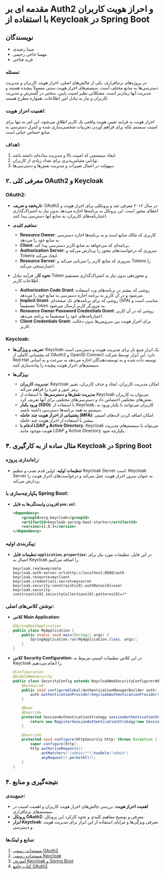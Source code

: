 # مقدمه ای بر Auth2 و احراز هویت کاربران با استفاده از Keycloak در Spring Boot

## نویسندگان
- مبینا رشیدی
- مهسا حاجی رحیمی
- فربد فتاحی


### مسئله:
در پروژه‌های نرم‌افزاری، یکی از چالش‌های اصلی، احراز هویت کاربران و مدیریت دسترسی‌ها به منابع مختلف است. سیستم‌های احراز هویت سنتی معمولاً پیچیده هستند و مدیریت آنها زمان‌بر است. مشکلاتی نظیر امنیت پایین، سختی در گسترش و مدیریت کاربران و نیاز به تبادل امن اطلاعات، همواره مطرح هستند. 

### اهمیت احراز هویت:
احراز هویت به فرایند تعیین هویت واقعی یک کاربر اطلاق می‌شود. این امر نه تنها برای امنیت سیستم بلکه برای فراهم آوردن تجربیات شخصی‌سازی شده و کنترل دسترسی به منابع حساس حیاتی است.

### اهداف: 
1. ایجاد سیستمی که امنیت بالا و مدیریت ساده‌ای داشته باشد.
2. توانایی مقیاس‌پذیری برای تعداد زیادی از کاربران.
3. سهولت در اعمال تغییرات و مدیریت نقش‌ها و دسترسی‌ها.

## ۲. معرفی کلی OAuth2 و Keycloak

### OAuth2:
- **تاریخچه و تعریف**: OAuth2 در سال ۲۰۱۲ معرفی شد و پروتکلی برای احراز هویت و اعطای مجوز است. این پروتکل به برنامه‌ها اجازه می‌دهد بدون نیاز به اشتراک‌گذاری اعتبارنامه‌های کاربران، به منابع آنها دسترسی پیدا کنند.
  
- **مفاهیم کلیدی**:
  - **Resource Owner**: کاربری که مالک منابع است و به برنامه‌ها اجازه دسترسی به منابع خود را می‌دهد.
  - **Client**: برنامه‌ای که می‌خواهد به منابع کاربر دسترسی پیدا کند.
  - **Authorization Server**: سروری که درخواست‌های مجوز را پردازش می‌کند و Tokens ایجاد می‌کند.
  - **Resource Server**: سروری که منابع کاربر را میزبانی می‌کند و Tokens را اعتبارسنجی می‌کند.
  
- **نحوه کار**: فرآیند تبادل Token و مجوزدهی بدون نیاز به اشتراک‌گذاری مستقیم اطلاعات کاربر.
  - **Authorization Code Grant**: روشی که بیشتر در برنامه‌های وب استفاده می‌شود و در آن کاربر به برنامه اجازه دسترسی به منابع خود را می‌دهد.
  - **Implicit Grant**: روشی که برای برنامه‌های تک صفحه‌ای (SPA) مناسب است و مستقیماً Token به مرورگر کاربر ارسال می‌شود.
  - **Resource Owner Password Credentials Grant**: روشی که در آن کاربر اعتبارنامه‌های خود را مستقیماً به برنامه می‌دهد.
  - **Client Credentials Grant**: برای احراز هویت بین سرویس‌ها بدون دخالت کاربر.

### Keycloak:
- **تعریف و ویژگی‌ها**: Keycloak یک ابزار منبع باز برای مدیریت هویت و دسترسی است که پشتیبانی کاملی از OAuth2 و OpenID Connect دارد. این ابزار توسط شرکت Red Hat توسعه داده شده و به توسعه‌دهندگان اجازه می‌دهد به سرعت و به آسانی سیستم‌های احراز هویت پیچیده را پیاده‌سازی کنند.
  
- **ویژگی‌ها**:
  - **مدیریت کاربران**: Keycloak امکان مدیریت کاربران، ایجاد و حذف کاربران، تغییر رمز عبور و غیره را فراهم می‌کند.
  - **مدیریت نقش‌ها و دسترسی‌ها**: با استفاده از Keycloak می‌توان به کاربران نقش‌های مختلفی اختصاص داد و دسترسی‌های مختلفی برای آنها تعریف کرد.
  - **ورود یکبار (SSO)**: با استفاده از Keycloak، کاربران می‌توانند با یکبار ورود به سیستم به همه برنامه‌ها دسترسی داشته باشند.
  - **پشتیبانی از احراز هویت چند عامله (MFA)**: امکان اضافه کردن لایه‌های امنیتی بیشتر با استفاده از احراز هویت چند عامله.
  - **ادغام با LDAP و Active Directory**: Keycloak می‌تواند با سیستم‌های مدیریت هویت موجود مانند LDAP و Active Directory یکپارچه شود.

## ۳. مثال ساده از به کارگیری Keycloak در Spring Boot

### راه‌اندازی پروژه:
- **تنظیمات اولیه**: اولین قدم نصب و تنظیم Keycloak Server است. Keycloak Server به عنوان سرور احراز هویت عمل می‌کند و درخواست‌های احراز هویت را پردازش می‌کند.

### یکپارچه‌سازی با Spring Boot:
- **افزودن وابستگی‌ها به فایل `pom.xml`**:
  
  ```xml
  <dependency>
      <groupId>org.keycloak</groupId>
      <artifactId>keycloak-spring-boot-starter</artifactId>
      <version>11.0.3</version>
  </dependency>
  ```

### پیکربندی اولیه:
- **تنظیمات فایل `application.properties`**: در این فایل، تنظیمات مورد نیاز برای اتصال به Keycloak را اضافه می‌کنیم.
  
  ```properties
  keycloak.realm=myrealm
  keycloak.auth-server-url=http://localhost:8080/auth
  keycloak.resource=myclient
  keycloak.credentials.secret=mysecret
  keycloak.security-constraints[0].authRoles[0]=user
  keycloak.security-constraints[0].securityCollections[0].patterns[0]=/*
  ```

### نوشتن کلاس‌های اصلی:
- **کلاس Main Application**:
  
  ```java
  @SpringBootApplication
  public class MyApplication {
      public static void main(String[] args) {
          SpringApplication.run(MyApplication.class, args);
      }
  }
  ```

- **کلاس Security Configuration**: در این کلاس تنظیمات امنیتی مربوط به Keycloak را انجام می‌دهیم.
  
  ```java
  @Configuration
  @EnableWebSecurity
  public class SecurityConfig extends KeycloakWebSecurityConfigurerAdapter {
      @Autowired
      public void configureGlobal(AuthenticationManagerBuilder auth) throws Exception {
          auth.authenticationProvider(keycloakAuthenticationProvider());
      }

      @Bean
      @Override
      protected SessionAuthenticationStrategy sessionAuthenticationStrategy() {
          return new RegisterSessionAuthenticationStrategy(new SessionRegistryImpl());
      }

      @Override
      protected void configure(HttpSecurity http) throws Exception {
          super.configure(http);
          http.authorizeRequests()
              .antMatchers("/admin/*").hasRole("admin")
              .anyRequest().permitAll();
      }
  }
  ```

## ۴. نتیجه‌گیری و منابع

### جمع‌بندی: 
- **اهمیت احراز هویت**: بررسی چالش‌های احراز هویت کاربران و اهمیت امنیت در سیستم‌های نرم‌افزاری.
- **پروتکل OAuth2**: معرفی و توضیح مفاهیم کلیدی و نحوه کارکرد این پروتکل.
- **ابزار Keycloak**: معرفی ویژگی‌ها و مزایای استفاده از این ابزار برای مدیریت هویت و دسترسی.

### منابع و لینک‌ها:
1. [مستندات رسمی OAuth2](https://oauth.net/2/)
2. [مستندات رسمی Keycloak](https://www.keycloak.org/documentation.html)
3. [آموزش Keycloak و Spring Boot](https://www.baeldung.com/keycloak-spring-boot)
4. [کتاب جامع OAuth2](https://oauth2simplified.com/)

